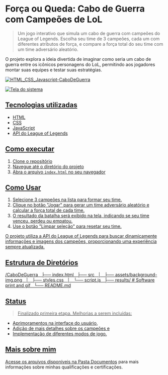 # Força ou Queda: Cabo de Guerra com Campeões de LoL
> Um jogo interativo que simula um cabo de guerra com campeões do League of Legends. Escolha seu time de 3 campeões, cada um com diferentes atributos de força, e compare a força total do seu time com um time adversário aleatório.

O projeto explora a ideia divertida de imaginar como seria um cabo de guerra entre os icônicos personagens do LoL, permitindo aos jogadores montar suas equipes e testar suas estratégias.

<a href="https://vitoriapguimaraes.github.io/HTML_CSS_Javascript-CaboDeGuerra/"><img src="https://img.shields.io/badge/-LOL:%20Cabo%20de%20Guerra-000000?style=for-square" alt="HTML_CSS_Javascript-CaboDeGuerra">

![Tela do sistema](https://vitoriapguimaraes.github.io/HTML_CSS_Javascript-CaboDeGuerra/results/game.gif)

## Tecnologias utilizadas
- HTML
- CSS
- JavaScript
- API do League of Legends

## Como executar
1.  Clone o repositório
2.  Navegue até o diretório do projeto 
3.  Abra o arquivo `index.html` no seu navegador

## Como Usar
1.  Selecione 3 campeões na lista para formar seu time.
2.  Clique no botão "Jogar" para gerar um time adversário aleatório e calcular a força total de cada time.
3.  O resultado da batalha será exibido na tela, indicando se seu time venceu, perdeu ou empatou.
4.  Use o botão "Limpar seleção" para resetar seu time.

O projeto utiliza a API do League of Legends para buscar dinamicamente informações e imagens dos campeões, proporcionando uma experiência sempre atualizada.

## Estrutura de Diretórios
/CaboDeGuerra
  ├── index.html
  ├── src
  │   ├── assets/background-img.png
  │   ├── styles.css
  │   └── script.js
  ├── results/                          # Software print and gif
  └── README.md

## Status
> Finalizado primeira etapa.
Melhorias a serem incluídas:
- Aprimoramentos na interface do usuário,
- Adição de mais detalhes sobre os campeões e
- Implementação de diferentes modos de jogo.

## Mais sobre mim
Acesse os arquivos disponíveis na [Pasta Documentos](https://github.com/vitoriapguimaraes/vitoriapguimaraes/tree/main/DOCUMENTOS) para mais informações sobre minhas qualificações e certificações.
